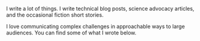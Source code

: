 I write a lot of things. I write technical blog posts, science advocacy articles, and the occasional fiction short stories.

I love communicating complex challenges in approachable ways to large audiences. You can find some of what I wrote below.